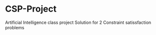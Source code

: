 # CSP-Project
Artificial Intelligence class project 
Solution for 2 Constraint satissfaction problems
